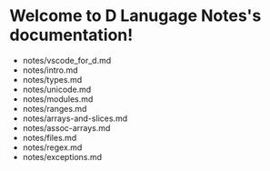 Welcome to D Lanugage Notes's documentation!
============================================

* notes/vscode\_for\_d.md
* notes/intro.md
* notes/types.md
* notes/unicode.md
* notes/modules.md
* notes/ranges.md
* notes/arrays-and-slices.md
* notes/assoc-arrays.md
* notes/files.md
* notes/regex.md
* notes/exceptions.md
